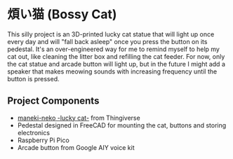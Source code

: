 # 煩い猫 (Bossy Cat)

This silly project is an 3D-printed lucky cat statue that will light up once every day and will "fall back asleep" once you press the button on its pedestal. It's an over-engineered way for me to remind myself to help my cat out, like cleaning the litter box and refilling the cat feeder. For now, only the cat statue and arcade button will light up, but in the future I might add a speaker that makes meowing sounds with increasing frequency until the button is pressed.

## Project Components
 - [maneki-neko -lucky cat-](https://www.thingiverse.com/thing:923097) from Thingiverse
 - Pedestal designed in FreeCAD for mounting the cat, buttons and storing electronics
 - Raspberry Pi Pico
 - Arcade button from Google AIY voice kit
